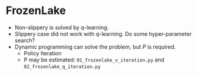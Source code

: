 # FrozenLake

- Non-slippery is solved by q-learning.
- Slippery case did not work with q-learning. Do some hyper-parameter search?
- Dynamic programming can solve the problem, but $P$ is required.
    - Policy Iteration 
    - P may be estimated: `01_frozenlake_v_iteration.py` and `02_frozenlake_q_iteration.py`